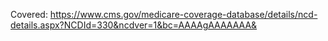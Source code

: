Covered:
https://www.cms.gov/medicare-coverage-database/details/ncd-details.aspx?NCDId=330&ncdver=1&bc=AAAAgAAAAAAA&
